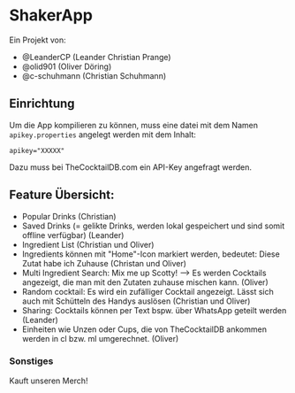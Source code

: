 # ShakerApp
Ein Projekt von:
- @LeanderCP      (Leander Christian Prange)
- @olid901        (Oliver Döring)
- @c-schuhmann    (Christian Schuhmann)

## Einrichtung
Um die App kompilieren zu können, muss eine datei mit dem Namen `apikey.properties` angelegt
werden mit dem Inhalt:
```
apikey="XXXXX"
```
Dazu muss bei TheCocktailDB.com ein API-Key angefragt werden.

## Feature Übersicht:

- Popular Drinks (Christian)
- Saved Drinks (= gelikte Drinks, werden lokal gespeichert und sind somit offline verfügbar) (Leander)
- Ingredient List (Christian und Oliver) 
- Ingredients können mit "Home"-Icon markiert werden, bedeutet: Diese Zutat habe ich Zuhause (Christan und Oliver)
- Multi Ingredient Search: Mix me up Scotty! --> Es werden Cocktails angezeigt, die man mit den Zutaten zuhause mischen kann. (Oliver)
- Random cocktail: Es wird ein zufälliger Cocktail angezeigt. Lässt sich auch mit Schütteln des Handys auslösen (Christian und Oliver)
- Sharing: Cocktails können per Text bspw. über WhatsApp geteilt werden (Leander)
- Einheiten wie Unzen oder Cups, die von TheCocktailDB ankommen werden in cl bzw. ml umgerechnet. (Oliver)

### Sonstiges

Kauft unseren Merch!
